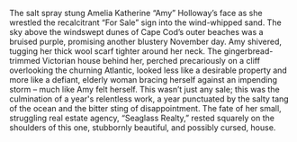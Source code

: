 The salt spray stung Amelia Katherine “Amy” Holloway’s face as she wrestled the recalcitrant “For Sale” sign into the wind-whipped sand.  The sky above the windswept dunes of Cape Cod’s outer beaches was a bruised purple, promising another blustery November day.  Amy shivered, tugging her thick wool scarf tighter around her neck.  The gingerbread-trimmed Victorian house behind her, perched precariously on a cliff overlooking the churning Atlantic, looked less like a desirable property and more like a defiant, elderly woman bracing herself against an impending storm – much like Amy felt herself.  This wasn’t just any sale; this was the culmination of a year's relentless work, a year punctuated by the salty tang of the ocean and the bitter sting of disappointment.  The fate of her small, struggling real estate agency, “Seaglass Realty,” rested squarely on the shoulders of this one, stubbornly beautiful, and possibly cursed, house.
